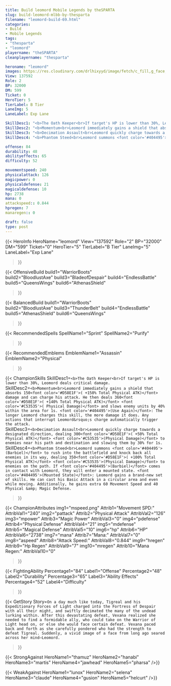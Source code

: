 ```yaml
---
title: Build leomord Mobile Legends by theSPARTA
slug: build-leomord-mlbb-by-thesparta
filename: "leomord-build-69.html"
categories: 
- Build 
- Mobile Legends
tags: 
- "thesparta"
- "leomord"
playername: "theSPARTA"
cleanplayername: "thesparta"

heroname: "leomord"
images: https://res.cloudinary.com/drlhixyyd/image/fetch/c_fill,g_face,f_auto/https://cdn2-build.mobagenie.my.id/p/images/banner/full/leomord.jpg
View: 137592 
Role: 2 
BP: 32000
DM: 599 
Ticket: 0 
HeroTier: 5 
TierLabel: B Tier 
LaneImg: 5
LaneLabel: Exp Lane 

SkillDesc1: "<b>The Oath Keeper<br>If target's HP is lower than 30%, Leomord deals critical damage."   
SkillDesc2: "<b>Momentum<br>Leomord immediately gains a shield that absorbs 150<font color='#D58E1F'>( +150% Total Physical ATK)</font> damage and can charge his attack. He then deals 360<font color='#D58E1F'>( +140% Total Physical ATK)</font> <font color='#C53535'>( Physical Damage)</font> and slows enemy units by 40% within the area for 1s. <font color='#404495'>(Use Again)</font>: The longer Leomord charges this skill, the more damage it does. Any actions that interrupt Leomord&rsquo;s charge automatically trigger the attack. "   
SkillDesc3: "<b>Decimation Assault<br>Leomord quickly charge towards a designated direction, dealing 300<font color='#D58E1F'>( +50% Total Physical ATK)</font> <font color='#C53535'>(Physical Damage)</font> to enemies near his path and destination and slowing them by 30% for 1s."   
SkillDesc4: "<b>Phantom Steed<br>Leomord summons <font color='#404495'>(Barbiel)</font> to rush into the battlefield and knock back all enemies in its way, dealing 350<font color='#D58E1F'>( +100% Total Physical ATK)</font> <font color='#C53535'>(Physical Damage)</font> to enemies on the path. If <font color='#404495'>(Barbiel)</font> comes in contact with Leomord, they will enter a mounted state. <font color='#404495'>(Mounted State)</font>: Leomord gains a brand-new set of skills. He can cast his Basic Attack in a circular area and even while moving. Additionally, he gains extra 60 Movement Speed and 40 Physical &amp; Magic Defense."  

offense: 84 
durability: 48 
abilityeffects: 65 
difficulty: 52 

movementspeed: 240
physicalattack: 126
magicpower: 0
physicaldefense: 21
magicaldefense: 10
hp: 2738
mana: 0
attackspeed:: 0.844
hpregen: 7
manaregen:: 0

draft: false
type: post
---
```


{{< HeroInfo 
HeroName="leomord" 
View="137592" 
Role="2" 
BP="32000" 
DM="599" 
Ticket="0" 
HeroTier="5" 
TierLabel="B Tier" 
LaneImg="5" 
LaneLabel="Exp Lane" 
>}}
 
{{< OffensiveBuild 
build1="WarriorBoots"  
build2="BloodlustAxe" 
build3="BladeofDespair" 
build4="EndlessBattle" 
build5="QueensWings" 
build6="AthenasShield" 
>}} 

{{< BalancedBuild 
build1="WarriorBoots"  
build2="BloodlustAxe" 
build3="ThunderBelt" 
build4="EndlessBattle" 
build5="AthenasShield" 
build6="QueensWings" 
>}}


{{< RecommendedSpells 
SpellName1="Sprint" 
SpellName2="Purify" 
>}}  

{{< RecommendedEmblems 
EmblemName1="Assassin" 
EmblemName2="Physical" 
>}}   

{{< ChampionSkills 
SkillDesc1=`<b>The Oath Keeper<br>If target's HP is lower than 30%, Leomord deals critical damage.`   
SkillDesc2=`<b>Momentum<br>Leomord immediately gains a shield that absorbs 150<font color='#D58E1F'>( +150% Total Physical ATK)</font> damage and can charge his attack. He then deals 360<font color='#D58E1F'>( +140% Total Physical ATK)</font> <font color='#C53535'>( Physical Damage)</font> and slows enemy units by 40% within the area for 1s. <font color='#404495'>(Use Again)</font>: The longer Leomord charges this skill, the more damage it does. Any actions that interrupt Leomord&rsquo;s charge automatically trigger the attack. `   
SkillDesc3=`<b>Decimation Assault<br>Leomord quickly charge towards a designated direction, dealing 300<font color='#D58E1F'>( +50% Total Physical ATK)</font> <font color='#C53535'>(Physical Damage)</font> to enemies near his path and destination and slowing them by 30% for 1s.`   
SkillDesc4=`<b>Phantom Steed<br>Leomord summons <font color='#404495'>(Barbiel)</font> to rush into the battlefield and knock back all enemies in its way, dealing 350<font color='#D58E1F'>( +100% Total Physical ATK)</font> <font color='#C53535'>(Physical Damage)</font> to enemies on the path. If <font color='#404495'>(Barbiel)</font> comes in contact with Leomord, they will enter a mounted state. <font color='#404495'>(Mounted State)</font>: Leomord gains a brand-new set of skills. He can cast his Basic Attack in a circular area and even while moving. Additionally, he gains extra 60 Movement Speed and 40 Physical &amp; Magic Defense.`   
>}}

{{< ChampionAttributes
img1="mspeed.png" Attrib1="Movement SPD:" AttribVal1="240"
img2="pattack" Attrib2="Physical Attack" AttribVal2="126"
img3="mpower" Attrib3="Magic Power" AttribVal3="0"
img4="pdefense" Attrib4="Physical Defense" AttribVal4="21"
img5="mdefense" Attrib5="Magical Defense" AttribVal5="10"
img6="hp" Attrib6="HP" AttribVal6="2738"
img7="mana" Attrib7="Mana:" AttribVal7="0"
img8="aspeed" Attrib8="Attack Speed:" AttribVal8="0.844"
img9="hregen" Attrib9="Hp Regen" AttribVal9="7"
img10="mregen" Attrib10="Mana Regen:" AttribVal10="0"
>}}


{{< FightingAbility
Percentage1="84" Label1="Offense"
Percentage2="48" Label2="Durability"
Percentage3="65" Label3="Ability Effects"
Percentage4="52" Label4="Difficulty"
 >}}

{{< GetStory 
Story=` On a day much like today, Tigreal and his Expeditionary Forces of Light charged into the Fortress of Despair with all their might, and swiftly decimated the many of the undead lurking within. After this devastating defeat, Vexana realized she needed to find a formidable ally, who could take on the Warrior of Light head on, or else she would face certain defeat. Vexana paced back and forth as she carefully pondered who had the strength to defeat Tigreal. Suddenly, a vivid image of a face from long ago seared across her mind—Leomord. ` 
>}}

{{< StrongAgainst 
HeroName1="thamuz"
HeroName2="hanabi"
HeroName3="martis"
HeroName4="jawhead"
HeroName5="pharsa"
/>}}

{{< WeakAgainst
HeroName1="lunox"
HeroName2="selena"
HeroName3="claude"
HeroName4="gusion"
HeroName5="helcurt"
/>}}
